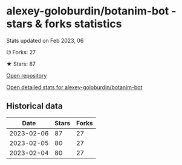 # alexey-goloburdin/botanim-bot - stars & forks statistics

Stats updated on Feb 2023, 06

☋ Forks: 27

★ Stars: 87

[Open repository](https://github.com/alexey-goloburdin/botanim-bot)

[Open detailed stats for alexey-goloburdin/botanim-bot](https://reviewgithub.com/rep/alexey-goloburdin/botanim-bot)

## Historical data
| Date | Stars | Forks |
|------|-------|-------|
| 2023-02-06 | 87 | 27 | 
| 2023-02-05 | 80 | 27 | 
| 2023-02-04 | 80 | 27 | 


